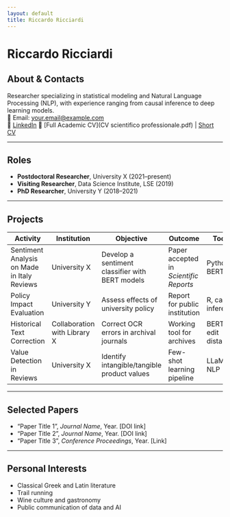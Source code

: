 ```yaml
---
layout: default
title: Riccardo Ricciardi
---
```


# Riccardo Ricciardi

## About & Contacts
Researcher specializing in statistical modeling and Natural Language Processing (NLP), with experience ranging from causal inference to deep learning models.  
📧 Email: your.email@example.com  
🔗 [LinkedIn]([https://www.linkedin.com/in/yourprofile](https://www.linkedin.com/in/riccardo-ricciardi/))  
📄 [Full Academic CV](CV scientifico professionale.pdf) | [Short CV](CV.pdf)

---

## Roles
- **Postdoctoral Researcher**, University X (2021–present)
- **Visiting Researcher**, Data Science Institute, LSE (2019)
- **PhD Researcher**, University Y (2018–2021)

---

## Projects
| Activity | Institution | Objective | Outcome | Tools |
|-----------|-------------|-----------|---------|--------|
| Sentiment Analysis on Made in Italy Reviews | University X | Develop a sentiment classifier with BERT models | Paper accepted in *Scientific Reports* | Python, BERT |
| Policy Impact Evaluation | University Y | Assess effects of university policy | Report for public institution | R, causal inference |
| Historical Text Correction | Collaboration with Library X | Correct OCR errors in archival journals | Working tool for archives | BERT, edit distance |
| Value Detection in Reviews | University X | Identify intangible/tangible product values | Few-shot learning pipeline | LLaMA, NLP |

---

## Selected Papers
- “Paper Title 1”, *Journal Name*, Year. [DOI link]
- “Paper Title 2”, *Journal Name*, Year. [DOI link]
- “Paper Title 3”, *Conference Proceedings*, Year. [Link]

---

## Personal Interests
- Classical Greek and Latin literature  
- Trail running  
- Wine culture and gastronomy  
- Public communication of data and AI  
